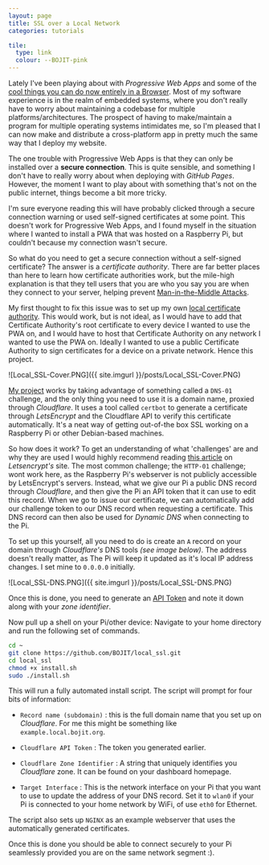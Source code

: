 ```yaml
---
layout: page
title: SSL over a Local Network
categories: tutorials

tile:
  type: link
  colour: --BOJIT-pink
---
```


Lately I've been playing about with *Progressive Web Apps* and some of the [cool things you can do now entirely in a Browser](https://plotty.bojit.org). Most of my software experience is in the realm of embedded systems, where you don't really have to worry about maintaining a codebase for multiple platforms/architectures. The prospect of having to make/maintain a program for multiple operating systems intimidates me, so I'm pleased that I can now make and distribute a cross-platform app in pretty much the same way that I deploy my website.

The one trouble with Progressive Web Apps is that they can only be installed over a **secure connection**. This is quite sensible, and something I don't have to really worry about when deploying with *GitHub Pages*. However, the moment I want to play about with something that's not on the public internet, things become a bit more tricky.

I'm sure everyone reading this will have probably clicked through a secure connection warning or used self-signed certificates at some point. This doesn't work for Progressive Web Apps, and I found myself in the situation where I wanted to install a PWA that was hosted on a Raspberry Pi, but couldn't because my connection wasn't secure.

So what do you need to get a secure connection without a self-signed certificate? The answer is a *certificate authority*. There are far better places than here to learn how certificate authorities work, but the mile-high explanation is that they tell users that you are who you say you are when they connect to your server, helping prevent [Man-in-the-Middle Attacks](https://medium.com/@munteanu210/ssl-certificates-vs-man-in-the-middle-attacks-3fb7846fa5db).

My first thought to fix this issue was to set up my own [local certificate authority](https://deliciousbrains.com/ssl-certificate-authority-for-local-https-development/). This would work, but is not ideal, as I would have to add that Certificate Authority's root certificate to every device I wanted to use the PWA on, and I would have to host that Certificate Authority on any network I wanted to use the PWA on. Ideally I wanted to use a public Certificate Authority to sign certificates for a device on a private network. Hence this project.

![Local_SSL-Cover.PNG]({{ site.imgurl }}/posts/Local_SSL-Cover.PNG)

[My project](https://github.com/BOJIT/local_ssl) works by taking advantage of something called a `DNS-01` challenge, and the only thing you need to use it is a domain name, proxied through *Cloudflare*. It uses a tool called `certbot` to generate a certificate through *LetsEncrypt* and the Cloudflare API to verify this certificate automatically. It's a neat way of getting out-of-the box SSL working on a Raspberry Pi or other Debian-based machines.

So how does it work? To get an understanding of what 'challenges' are and why they are used I would highly recommend reading [this article](https://letsencrypt.org/docs/challenge-types/) on *Letsencrypt's* site. The most common challenge; the `HTTP-01` challenge; wont work here, as the Raspberry Pi's webserver is not publicly accessible by LetsEncrypt's servers. Instead, what we give our Pi a public DNS record through *Cloudflare*, and then give the Pi an API token that it can use to edit this record. When we go to issue our certificate, we can automatically add our challenge token to our DNS record when requesting a certificate. This DNS record can then also be used for *Dynamic DNS* when connecting to the Pi.

To set up this yourself, all you need to do is create an `A` record on your domain through *Cloudflare's* DNS tools *(see image below)*. The address doesn't really matter, as The Pi will keep it updated as it's local IP address changes. I set mine to `0.0.0.0` initially.

![Local_SSL-DNS.PNG]({{ site.imgurl }}/posts/Local_SSL-DNS.PNG)

Once this is done, you need to generate an [API Token](https://developers.cloudflare.com/api/tokens/create) and note it down along with your *zone identifier*.

Now pull up a shell on your Pi/other device: Navigate to your home directory and run the following set of commands.

```bash
cd ~
git clone https://github.com/BOJIT/local_ssl.git
cd local_ssl
chmod +x install.sh
sudo ./install.sh
```

This will run a fully automated install script. The script will prompt for four bits of information:

- `Record name (subdomain)` : this is the full domain name that you set up on *Cloudflare*. For me this might be something like `example.local.bojit.org`.

- `Cloudflare API Token` : The token you generated earlier.

- `Cloudflare Zone Identifier` : A string that uniquely identifies you *Cloudflare* zone. It can be found on your dashboard homepage.

- `Target Interface` : This is the network interface on your Pi that you want to use to update the address of your DNS record. Set it to `wlan0` if your Pi is connected to your home network by WiFi, of use `eth0` for Ethernet.

The script also sets up `NGINX` as an example webserver that uses the automatically generated certificates.

Once this is done you should be able to connect securely to your Pi seamlessly provided you are on the same network segment :).
